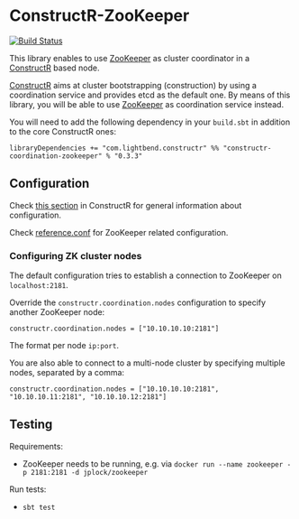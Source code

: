 # ConstructR-ZooKeeper #
[![Build Status](https://travis-ci.org/typesafehub/constructr-zookeeper.svg?branch=master)](https://travis-ci.org/typesafehub/constructr-zookeeper)

This library enables to use [ZooKeeper](https://zookeeper.apache.org/) as cluster coordinator in a [ConstructR](https://github.com/hseeberger/constructr) based node.

[ConstructR](https://github.com/hseeberger/constructr) aims at cluster bootstrapping (construction) by using a coordination service and provides etcd as the default one. By means of this library, you will be able to use [ZooKeeper](https://zookeeper.apache.org/) as coordination service instead.

You will need to add the following dependency in your `build.sbt` in addition to the core ConstructR ones:

```
libraryDependencies += "com.lightbend.constructr" %% "constructr-coordination-zookeeper" % "0.3.3"
```


## Configuration ##

Check [this section](https://github.com/hseeberger/constructr#coordination) in ConstructR for general information about configuration.

Check [reference.conf](constructr-coordination-zookeeper/src/main/resources/reference.conf) for ZooKeeper related configuration.

### Configuring ZK cluster nodes ###

The default configuration tries to establish a connection to ZooKeeper on `localhost:2181`.

Override the `constructr.coordination.nodes` configuration to specify another ZooKeeper node:

```
constructr.coordination.nodes = ["10.10.10.10:2181"]
```

The format per node `ip:port`.

You are also able to connect to a multi-node cluster by specifying multiple nodes, separated by a comma:

```
constructr.coordination.nodes = ["10.10.10.10:2181", "10.10.10.11:2181", "10.10.10.12:2181"]
```

## Testing

Requirements:
  - ZooKeeper needs to be running, e.g. via `docker run --name zookeeper -p 2181:2181 -d jplock/zookeeper`

Run tests:
  - `sbt test`
